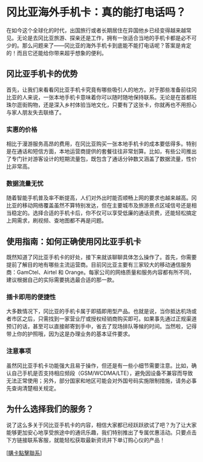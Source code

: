 # 冈比亚海外手机卡：真的能打电话吗？

在如今这个全球化的时代，出国旅行或者长期居住在异国他乡已经变得越来越常见。无论是去冈比亚旅游、探亲还是工作，拥有一张适合当地的手机卡都是必不可少的。那么问题来了——冈比亚的海外手机卡到底能不能打电话呢？答案是肯定的！而且它还能给你带来超乎想象的便利。

## 冈比亚手机卡的优势

首先，让我们来看看冈比亚手机卡究竟有哪些吸引人的地方。对于那些准备前往冈比亚的人来说，一张本地手机卡意味着你可以随时随地保持联系。无论是在首都班珠尔逛街购物，还是深入乡村体验当地文化，只要有了这张卡，你就再也不用担心与家人朋友失去联络了。

### 实惠的价格

相比于漫游服务高昂的费用，在冈比亚购买一张本地手机卡的成本要低得多。特别是在通话和短信方面，本地运营商提供的套餐往往非常划算。比如，有些公司推出了专门针对游客设计的短期流量包，既包含了通话分钟数又涵盖了数据流量，性价比非常高。

### 数据流量无忧

随着智能手机普及率不断提高，人们对外出时能否顺畅上网的要求也越来越高。冈比亚的移动网络覆盖虽然不算特别发达，但在主要城市及旅游景点区域信号还是相当稳定的。选择合适的手机卡后，你不仅可以享受低廉的通话资费，还能轻松搞定上网需求，刷视频、查地图都不再是问题。

## 使用指南：如何正确使用冈比亚手机卡

既然知道了冈比亚手机卡的好处，接下来就该聊聊具体怎么操作了。首先，你需要提前了解目的地有哪些主流运营商。目前冈比亚主要有三家较大的移动通信服务商：GamCtel、Airtel 和 Orange。每家公司的网络质量和服务内容都有所不同，建议根据自己的实际需要挑选最合适的那一款。

### 插卡即用的便捷性

大多数情况下，冈比亚的手机卡属于即插即用型产品。也就是说，当你抵达机场或者市区之后，只需找到一家营业厅或授权经销商购买即可。如果事先通过正规渠道预订的话，甚至可以直接邮寄到手中，省去了现场排队等候的时间。当然啦，记得带上你的护照哦，因为这是办理业务的基本证件要求。

### 注意事项

虽然冈比亚手机卡功能强大且易于操作，但还是有一些小细节需要注意。比如，确认自己手机是否支持相应频段（GSM/WCDMA/LTE），避免因设备不兼容而导致无法正常使用；另外，部分国家和地区可能会对外国号码实施限制措施，请务必事先查询清楚相关规定。

## 为什么选择我们的服务？

说了这么多关于冈比亚手机卡的内容，相信大家都已经跃跃欲试了吧？为了让大家能够更加安心地享受旅途中的通讯乐趣，我们特别推出了专属优惠活动。只要点击下方链接联系客服，就能轻松获取最新资讯并下单订购心仪的产品！

[[購卡點擊聯系](https://t.me/s/esim1088)]